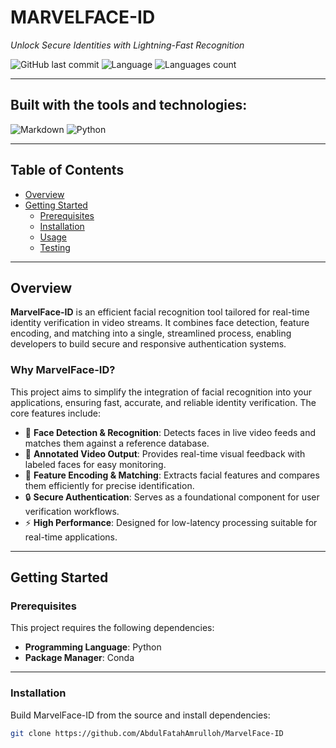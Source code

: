 # MARVELFACE-ID

_Unlock Secure Identities with Lightning-Fast Recognition_

![GitHub last commit](https://img.shields.io/github/last-commit/AbdulFatahAmrulloh/MarvelFace-ID)
![Language](https://img.shields.io/badge/python-100%25-blue)
![Languages count](https://img.shields.io/github/languages/count/AbdulFatahAmrulloh/MarvelFace-ID)

---

## Built with the tools and technologies:

![Markdown](https://img.shields.io/badge/-Markdown-000000?logo=markdown)
![Python](https://img.shields.io/badge/-Python-3776AB?logo=python&logoColor=white)

---

## Table of Contents

- [Overview](#overview)
- [Getting Started](#getting-started)
  - [Prerequisites](#prerequisites)
  - [Installation](#installation)
  - [Usage](#usage)
  - [Testing](#testing)

---

## Overview

**MarvelFace-ID** is an efficient facial recognition tool tailored for real-time identity verification in video streams. It combines face detection, feature encoding, and matching into a single, streamlined process, enabling developers to build secure and responsive authentication systems.

### Why MarvelFace-ID?

This project aims to simplify the integration of facial recognition into your applications, ensuring fast, accurate, and reliable identity verification. The core features include:

- 🧬 **Face Detection & Recognition**: Detects faces in live video feeds and matches them against a reference database.
- 🎥 **Annotated Video Output**: Provides real-time visual feedback with labeled faces for easy monitoring.
- 🧠 **Feature Encoding & Matching**: Extracts facial features and compares them efficiently for precise identification.
- 🔒 **Secure Authentication**: Serves as a foundational component for user verification workflows.
- ⚡ **High Performance**: Designed for low-latency processing suitable for real-time applications.

---

## Getting Started

### Prerequisites

This project requires the following dependencies:

- **Programming Language**: Python  
- **Package Manager**: Conda

---

### Installation

Build MarvelFace-ID from the source and install dependencies:

```bash
git clone https://github.com/AbdulFatahAmrulloh/MarvelFace-ID
